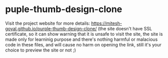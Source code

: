 # puple-thumb-design-clone
 
Visit the project website for more details:
https://mitesh-goyal.github.io/purple-thumb-design-clone/
(the site doesn't have SSL certificate, so it can show warning that it is unsafe to visit the site, the site is made only for learninig purpose and there's nothing harmful or malacious code in these files, and will cause no harm on opening the link, still it's your choice to preview the site or not ;)
